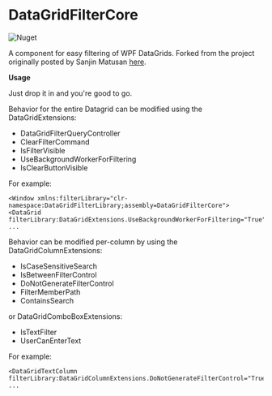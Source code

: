 DataGridFilterCore
==============

<img alt="Nuget" src="https://img.shields.io/nuget/v/DataGridFilterCore">

A component for easy filtering of WPF DataGrids. Forked from the project originally posted by Sanjin Matusan [here](http://www.codeproject.com/Articles/42227/Automatic-WPF-Toolkit-DataGrid-Filtering).

**Usage**

Just drop it in and you're good to go.

Behavior for the entire Datagrid can be modified using the DataGridExtensions:

 * DataGridFilterQueryController
 * ClearFilterCommand
 * IsFilterVisible
 * UseBackgroundWorkerForFiltering
 * IsClearButtonVisible

For example:

```
<Window xmlns:filterLibrary="clr-namespace:DataGridFilterLibrary;assembly=DataGridFilterCore">
<DataGrid filterLibrary:DataGridExtensions.UseBackgroundWorkerForFiltering="True" ...
```

Behavior can be modified per-column by using the DataGridColumnExtensions:

 * IsCaseSensitiveSearch
 * IsBetweenFilterControl
 * DoNotGenerateFilterControl
 * FilterMemberPath
 * ContainsSearch

or DataGridComboBoxExtensions:

 * IsTextFilter
 * UserCanEnterText

For example:

```
<DataGridTextColumn filterLibrary:DataGridColumnExtensions.DoNotGenerateFilterControl="True" ...
```											
